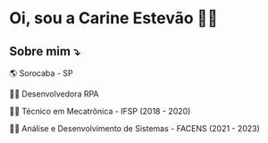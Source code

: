 # Oi, sou a Carine Estevão 💁‍♀️



## Sobre mim :arrow_heading_down:

:earth_americas: Sorocaba - SP 

👩‍💻 Desenvolvedora RPA

👩‍🎓 Técnico em Mecatrônica - IFSP (2018 - 2020)

👩‍🎓 Análise e Desenvolvimento de Sistemas - FACENS (2021 - 2023)

